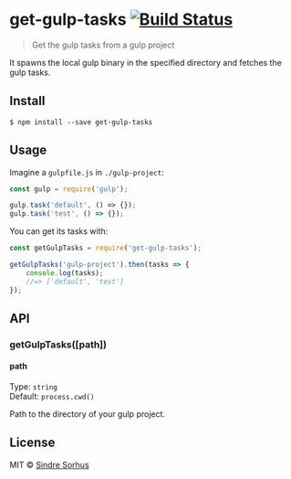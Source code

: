 # get-gulp-tasks [![Build Status](https://travis-ci.org/sindresorhus/get-gulp-tasks.svg?branch=master)](https://travis-ci.org/sindresorhus/get-gulp-tasks)

> Get the gulp tasks from a gulp project

It spawns the local gulp binary in the specified directory and fetches the gulp tasks.


## Install

```
$ npm install --save get-gulp-tasks
```


## Usage

Imagine a `gulpfile.js` in `./gulp-project`:

```js
const gulp = require('gulp');

gulp.task('default', () => {});
gulp.task('test', () => {});
```

You can get its tasks with:

```js
const getGulpTasks = require('get-gulp-tasks');

getGulpTasks('gulp-project').then(tasks => {
	console.log(tasks);
	//=> ['default', 'test']
});
```


## API

### getGulpTasks([path])

#### path

Type: `string`  
Default: `process.cwd()`

Path to the directory of your gulp project.


## License

MIT © [Sindre Sorhus](http://sindresorhus.com)
